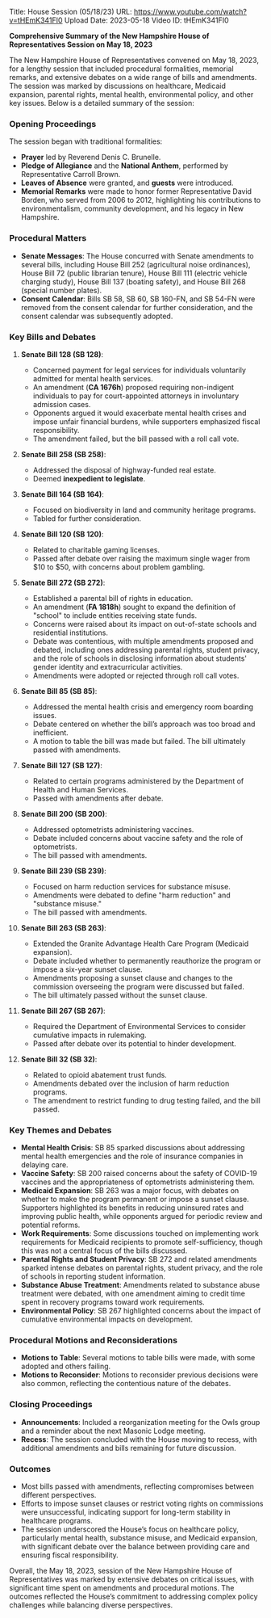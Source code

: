 Title: House Session (05/18/23)
URL: https://www.youtube.com/watch?v=tHEmK341FI0
Upload Date: 2023-05-18
Video ID: tHEmK341FI0

**Comprehensive Summary of the New Hampshire House of Representatives Session on May 18, 2023**

The New Hampshire House of Representatives convened on May 18, 2023, for a lengthy session that included procedural formalities, memorial remarks, and extensive debates on a wide range of bills and amendments. The session was marked by discussions on healthcare, Medicaid expansion, parental rights, mental health, environmental policy, and other key issues. Below is a detailed summary of the session:

### **Opening Proceedings**
The session began with traditional formalities:
- **Prayer** led by Reverend Denis C. Brunelle.
- **Pledge of Allegiance** and the **National Anthem**, performed by Representative Carroll Brown.
- **Leaves of Absence** were granted, and **guests** were introduced.
- **Memorial Remarks** were made to honor former Representative David Borden, who served from 2006 to 2012, highlighting his contributions to environmentalism, community development, and his legacy in New Hampshire.

### **Procedural Matters**
- **Senate Messages**: The House concurred with Senate amendments to several bills, including House Bill 252 (agricultural noise ordinances), House Bill 72 (public librarian tenure), House Bill 111 (electric vehicle charging study), House Bill 137 (boating safety), and House Bill 268 (special number plates).
- **Consent Calendar**: Bills SB 58, SB 60, SB 160-FN, and SB 54-FN were removed from the consent calendar for further consideration, and the consent calendar was subsequently adopted.

### **Key Bills and Debates**
1. **Senate Bill 128 (SB 128)**:
   - Concerned payment for legal services for individuals voluntarily admitted for mental health services.
   - An amendment (**CA 1676h**) proposed requiring non-indigent individuals to pay for court-appointed attorneys in involuntary admission cases.
   - Opponents argued it would exacerbate mental health crises and impose unfair financial burdens, while supporters emphasized fiscal responsibility.
   - The amendment failed, but the bill passed with a roll call vote.

2. **Senate Bill 258 (SB 258)**:
   - Addressed the disposal of highway-funded real estate.
   - Deemed **inexpedient to legislate**.

3. **Senate Bill 164 (SB 164)**:
   - Focused on biodiversity in land and community heritage programs.
   - Tabled for further consideration.

4. **Senate Bill 120 (SB 120)**:
   - Related to charitable gaming licenses.
   - Passed after debate over raising the maximum single wager from $10 to $50, with concerns about problem gambling.

5. **Senate Bill 272 (SB 272)**:
   - Established a parental bill of rights in education.
   - An amendment (**FA 1818h**) sought to expand the definition of "school" to include entities receiving state funds.
   - Concerns were raised about its impact on out-of-state schools and residential institutions.
   - Debate was contentious, with multiple amendments proposed and debated, including ones addressing parental rights, student privacy, and the role of schools in disclosing information about students' gender identity and extracurricular activities.
   - Amendments were adopted or rejected through roll call votes.

6. **Senate Bill 85 (SB 85)**:
   - Addressed the mental health crisis and emergency room boarding issues.
   - Debate centered on whether the bill’s approach was too broad and inefficient.
   - A motion to table the bill was made but failed. The bill ultimately passed with amendments.

7. **Senate Bill 127 (SB 127)**:
   - Related to certain programs administered by the Department of Health and Human Services.
   - Passed with amendments after debate.

8. **Senate Bill 200 (SB 200)**:
   - Addressed optometrists administering vaccines.
   - Debate included concerns about vaccine safety and the role of optometrists.
   - The bill passed with amendments.

9. **Senate Bill 239 (SB 239)**:
   - Focused on harm reduction services for substance misuse.
   - Amendments were debated to define "harm reduction" and "substance misuse."
   - The bill passed with amendments.

10. **Senate Bill 263 (SB 263)**:
    - Extended the Granite Advantage Health Care Program (Medicaid expansion).
    - Debate included whether to permanently reauthorize the program or impose a six-year sunset clause.
    - Amendments proposing a sunset clause and changes to the commission overseeing the program were discussed but failed.
    - The bill ultimately passed without the sunset clause.

11. **Senate Bill 267 (SB 267)**:
    - Required the Department of Environmental Services to consider cumulative impacts in rulemaking.
    - Passed after debate over its potential to hinder development.

12. **Senate Bill 32 (SB 32)**:
    - Related to opioid abatement trust funds.
    - Amendments debated over the inclusion of harm reduction programs.
    - The amendment to restrict funding to drug testing failed, and the bill passed.

### **Key Themes and Debates**
- **Mental Health Crisis**: SB 85 sparked discussions about addressing mental health emergencies and the role of insurance companies in delaying care.
- **Vaccine Safety**: SB 200 raised concerns about the safety of COVID-19 vaccines and the appropriateness of optometrists administering them.
- **Medicaid Expansion**: SB 263 was a major focus, with debates on whether to make the program permanent or impose a sunset clause. Supporters highlighted its benefits in reducing uninsured rates and improving public health, while opponents argued for periodic review and potential reforms.
- **Work Requirements**: Some discussions touched on implementing work requirements for Medicaid recipients to promote self-sufficiency, though this was not a central focus of the bills discussed.
- **Parental Rights and Student Privacy**: SB 272 and related amendments sparked intense debates on parental rights, student privacy, and the role of schools in reporting student information.
- **Substance Abuse Treatment**: Amendments related to substance abuse treatment were debated, with one amendment aiming to credit time spent in recovery programs toward work requirements.
- **Environmental Policy**: SB 267 highlighted concerns about the impact of cumulative environmental impacts on development.

### **Procedural Motions and Reconsiderations**
- **Motions to Table**: Several motions to table bills were made, with some adopted and others failing.
- **Motions to Reconsider**: Motions to reconsider previous decisions were also common, reflecting the contentious nature of the debates.

### **Closing Proceedings**
- **Announcements**: Included a reorganization meeting for the Owls group and a reminder about the next Masonic Lodge meeting.
- **Recess**: The session concluded with the House moving to recess, with additional amendments and bills remaining for future discussion.

### **Outcomes**
- Most bills passed with amendments, reflecting compromises between different perspectives.
- Efforts to impose sunset clauses or restrict voting rights on commissions were unsuccessful, indicating support for long-term stability in healthcare programs.
- The session underscored the House’s focus on healthcare policy, particularly mental health, substance misuse, and Medicaid expansion, with significant debate over the balance between providing care and ensuring fiscal responsibility.

Overall, the May 18, 2023, session of the New Hampshire House of Representatives was marked by extensive debates on critical issues, with significant time spent on amendments and procedural motions. The outcomes reflected the House’s commitment to addressing complex policy challenges while balancing diverse perspectives.